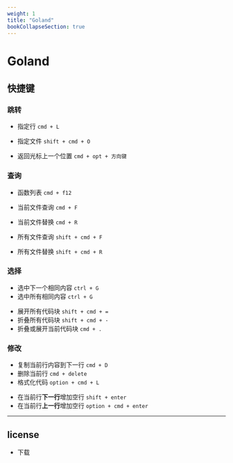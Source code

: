 ```yaml
---
weight: 1
title: "Goland"
bookCollapseSection: true
---
```


# Goland

## 快捷键

### 跳转

- 指定行 `cmd + L`

- 指定文件 `shift + cmd + O`

- 返回光标上一个位置 `cmd + opt + 方向键`

### 查询

- 函数列表 `cmd + f12`

- 当前文件查询 `cmd + F`
- 当前文件替换 `cmd + R`
- 所有文件查询 `shift + cmd + F`
- 所有文件替换 `shift + cmd + R`

### 选择

- 选中下一个相同内容 `ctrl + G`
- 选中所有相同内容 `ctrl + G`

* 展开所有代码块 `shift + cmd + =`
* 折叠所有代码块 `shift + cmd + -`
* 折叠或展开当前代码块 `cmd + .`

### 修改

- 复制当前行内容到下一行 `cmd + D`
- 删除当前行 `cmd + delete`
- 格式化代码 `option + cmd + L`

* 在当前行**下一行**增加空行 `shift + enter`
* 在当前行**上一行**增加空行 `option + cmd + enter`

---

## license

- 下载 []()
